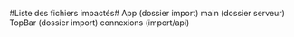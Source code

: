 #Liste des fichiers impactés#
App (dossier import)
main (dossier serveur)
TopBar (dossier import)
connexions (import/api)
